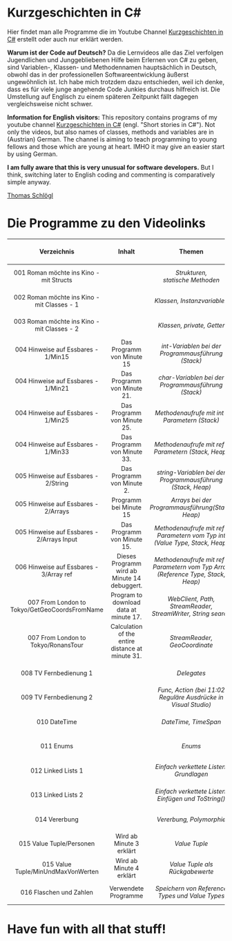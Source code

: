 # Kurzgeschichten in C#

Hier findet man alle Programme die im Youtube Channel [Kurzgeschichten in C#](https://www.youtube.com/channel/UCMcHR9DBcGsbDtoZyZIFqoA) erstellt oder auch nur erklärt werden. 

**Warum ist der Code auf Deutsch?**
Da die Lernvideos alle das Ziel verfolgen Jugendlichen und Junggebliebenen Hilfe beim Erlernen von C# zu geben, sind Variablen-, Klassen- und Methodennamen hauptsächlich in Deutsch, obwohl das in der professionellen Softwareentwicklung äußerst ungewöhnlich ist. Ich habe mich trotzdem dazu entschieden, weil ich denke, dass es für viele junge angehende Code Junkies durchaus hilfreich ist. Die Umstellung auf Englisch zu einem späteren Zeitpunkt fällt dagegen vergleichsweise nicht schwer.

**Information for English visitors:**
This repository contains programs of my youtube channel [Kurzgeschichten in C#](https://www.youtube.com/channel/UCMcHR9DBcGsbDtoZyZIFqoA) (engl. "Short stories in C#"). Not only the videos, but also names of classes, methods and variables are in  (Austrian) German. The channel is aiming to teach programming to young fellows and those which are young at heart. IMHO it may give an easier start by using German.

**I am fully aware that this is very unusual for software developers.** But I think, switching later to English coding and commenting is comparatively simple anyway.

[Thomas Schlögl](https://www.linkedin.com/in/thomas-schl%C3%B6gl-b6692a142)

# Die Programme zu den Videolinks

|Verzeichnis|Inhalt|Themen|Video (aufs Bild draufklicken)|
|:---:|:---:|:---:|:---:|
|001 Roman möchte ins Kino - mit Structs| |*Strukturen,<br>statische Methoden*|<a href="http://www.youtube.com/watch?v=dDfRkwtjucs"><img src="images/001.png" align="left" style="width: 300px; height: auto;"></a>|
|002 Roman möchte ins Kino - mit Classes - 1| |*Klassen, Instanzvariablen*|<a href="https://www.youtube.com/watch?v=wPVpxVcoXFw"><img src="images/002.png" align="left" style="width: 300px; height: auto;"></a>|
|003 Roman möchte ins Kino - mit Classes - 2| |*Klassen, private, Getter*|<a href="https://www.youtube.com/watch?v=xoDQDq2V7W0"><img src="images/003.png" align="left" style="width: 300px; height: auto;"></a>|
|004 Hinweise auf Essbares - 1/Min15|Das Programm von Minute 15|*int-Variablen bei der Programmausführung (Stack)*|<a href="https://www.youtube.com/watch?v=FN5EWXP4QMU"><img src="images/004.png" align="left" style="width: 300px; height: auto;"></a>|
|004 Hinweise auf Essbares - 1/Min21|Das Programm von Minute 21.|*char-Variablen bei der Programmausführung (Stack)*||
|004 Hinweise auf Essbares - 1/Min25|Das Programm von Minute 25.|*Methodenaufrufe mit int-Parametern (Stack)*||
|004 Hinweise auf Essbares - 1/Min33|Das Programm von Minute 33.|*Methodenaufrufe mit ref-Parametern (Stack, Heap)*||
|005 Hinweise auf Essbares - 2/String|Das Programm von Minute 2.|*string-Variablen bei der Programmausführung (Stack, Heap)*|<a href="https://www.youtube.com/watch?v=FcNvD2-jyCg"><img src="images/005.png" align="left" style="width: 300px; height: auto;"></a>|
|005 Hinweise auf Essbares - 2/Arrays|Programm bei Minute 15|*Arrays bei der Programmausführung(Stack, Heap)*||
|005 Hinweise auf Essbares - 2/Arrays Input|Das Programm von Minute 15.|*Methodenaufrufe mit ref-Parametern vom Typ int (Value Type, Stack, Heap)*||
|006 Hinweise auf Essbares - 3/Array ref|Dieses Programm wird ab Minute 14 debuggert.|*Methodenaufrufe mit ref-Parametern vom Typ Array (Reference Type, Stack, Heap)*|<a href="https://www.youtube.com/watch?v=2ud9My5RNGk"><img src="images/006.png" align="left" style="width: 300px; height: auto;"></a>|
|007 From London to Tokyo/GetGeoCoordsFromName|Program to download data at minute 17.|*WebClient, Path, StreamReader, StreamWriter, String search*|<a href="https://www.youtube.com/watch?v=LHZViXEuiAo"><img src="images/007.png" align="left" style="width: 300px; height: auto;"></a>|
|007 From London to Tokyo/RonansTour|Calculation of the entire distance at minute 31.|*StreamReader, GeoCoordinate*||
|008 TV Fernbedienung 1| |*Delegates*|<a href="https://www.youtube.com/watch?v=flq6xUlshQ0"><img src="images/008.png" align="left" style="width: 300px; height: auto;"></a>|
|009 TV Fernbedienung 2| |*Func, Action (bei 11:02 Reguläre Ausdrücke in Visual Studio)*|<a href="https://www.youtube.com/watch?v=LxtDybZaLI4"><img src="images/009.png" align="left" style="width: 300px; height: auto;"></a>|
|010 DateTime| |*DateTime, TimeSpan*|<a href="https://www.youtube.com/watch?v=JlbPucuCbGg"><img src="images/010.png" align="left" style="width: 300px; height: auto;"></a>|
|011 Enums| |*Enums*|<a href="https://www.youtube.com/watch?v=hvz-ivzUJjc"><img src="images/011.png" align="left" style="width: 300px; height: auto;"></a>|
012 Linked Lists 1| |*Einfach verkettete Listen: Grundlagen*|<a href="https://www.youtube.com/watch?v=11i9zt0vuTw"><img src="images/012.png" align="left" style="width: 300px; height: auto;"></a>|
013 Linked Lists 2| |*Einfach verkettete Listen: Einfügen und ToString()*|<a href="https://www.youtube.com/watch?v=9UkC1F1Tb3g"><img src="images/013.png" align="left" style="width: 300px; height: auto;"></a>|
|014 Vererbung||*Vererbung, Polymorphie*|<a href="https://www.youtube.com/watch?v=p-KOLrwdaG8"><img src="images/014.png" align="left" style="width: 300px; height: auto;"></a>|
|015 Value Tuple/Personen|Wird ab Minute 3 erklärt|*Value Tuple*|<a href="https://www.youtube.com/watch?v=GL563msVGHI"><img src="images/015.png" align="left" style="width: 300px; height: auto;"></a>|
|015 Value Tuple/MinUndMaxVonWerten|Wird ab Minute 4 erklärt|*Value Tuple als Rückgabewerte*||
|016 Flaschen und Zahlen|Verwendete Programme|*Speichern von Reference Types und Value Types*|<a href="https://www.youtube.com/watch?v=zif4GXnDGiw"><img src="images/016.png" align="left" style="width: 300px; height: auto;"></a>|

# Have fun with all that stuff!